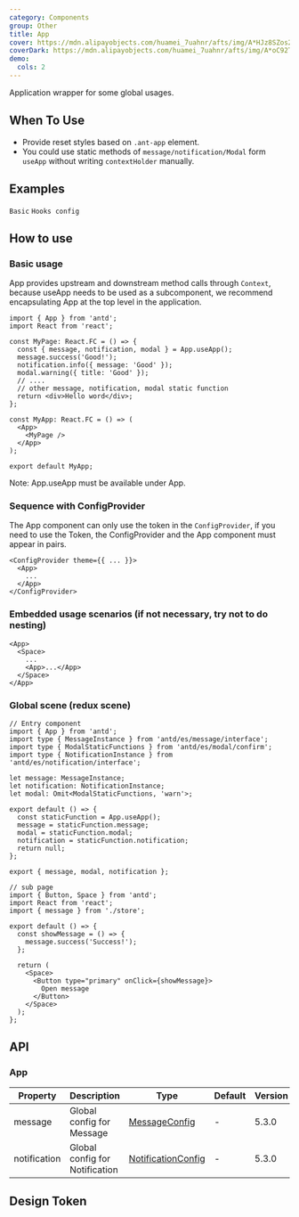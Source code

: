 ```yaml
---
category: Components
group: Other
title: App
cover: https://mdn.alipayobjects.com/huamei_7uahnr/afts/img/A*HJz8SZos2wgAAAAAAAAAAAAADrJ8AQ/original
coverDark: https://mdn.alipayobjects.com/huamei_7uahnr/afts/img/A*oC92TK44Ex8AAAAAAAAAAAAADrJ8AQ/original
demo:
  cols: 2
---
```


Application wrapper for some global usages.

## When To Use

- Provide reset styles based on `.ant-app` element.
- You could use static methods of `message/notification/Modal` form `useApp` without writing `contextHolder` manually.

## Examples

<!-- prettier-ignore -->
<code src="./demo/basic.tsx">Basic</code>
<code src="./demo/config.tsx">Hooks config</code>

## How to use

### Basic usage

App provides upstream and downstream method calls through `Context`, because useApp needs to be used as a subcomponent, we recommend encapsulating App at the top level in the application.

```tsx
import { App } from 'antd';
import React from 'react';

const MyPage: React.FC = () => {
  const { message, notification, modal } = App.useApp();
  message.success('Good!');
  notification.info({ message: 'Good' });
  modal.warning({ title: 'Good' });
  // ....
  // other message, notification, modal static function
  return <div>Hello word</div>;
};

const MyApp: React.FC = () => (
  <App>
    <MyPage />
  </App>
);

export default MyApp;
```

Note: App.useApp must be available under App.

### Sequence with ConfigProvider

The App component can only use the token in the `ConfigProvider`, if you need to use the Token, the ConfigProvider and the App component must appear in pairs.

```tsx
<ConfigProvider theme={{ ... }}>
  <App>
    ...
  </App>
</ConfigProvider>
```

### Embedded usage scenarios (if not necessary, try not to do nesting)

```tsx
<App>
  <Space>
    ...
    <App>...</App>
  </Space>
</App>
```

### Global scene (redux scene)

```tsx
// Entry component
import { App } from 'antd';
import type { MessageInstance } from 'antd/es/message/interface';
import type { ModalStaticFunctions } from 'antd/es/modal/confirm';
import type { NotificationInstance } from 'antd/es/notification/interface';

let message: MessageInstance;
let notification: NotificationInstance;
let modal: Omit<ModalStaticFunctions, 'warn'>;

export default () => {
  const staticFunction = App.useApp();
  message = staticFunction.message;
  modal = staticFunction.modal;
  notification = staticFunction.notification;
  return null;
};

export { message, modal, notification };
```

```tsx
// sub page
import { Button, Space } from 'antd';
import React from 'react';
import { message } from './store';

export default () => {
  const showMessage = () => {
    message.success('Success!');
  };

  return (
    <Space>
      <Button type="primary" onClick={showMessage}>
        Open message
      </Button>
    </Space>
  );
};
```

## API

### App

| Property | Description | Type | Default | Version |
| --- | --- | --- | --- | --- |
| message | Global config for Message | [MessageConfig](/components/message/#messageconfig) | - | 5.3.0 |
| notification | Global config for Notification | [NotificationConfig](/components/notification/#notificationconfig) | - | 5.3.0 |

## Design Token

<ComponentTokenTable component="App"></ComponentTokenTable>

